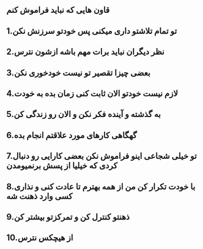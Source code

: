 قاون هایی که نباید فراموش کنم
---
1.تو تمام تلاشتو داری میکنی پس خودتو سرزنش نکن
---
2.نظر دیگران نباید برات مهم باشه ازشون نترس
---
3.بعضی چیزا تقصیر تو نیست خودخوری نکن 
---
4.لازم نیست خودتو الان ثابت کنی زمان بده به خودت
---
5.به گذشته و آینده فکر نکن و الان رو زندگی کن
---
6.گهگاهی کارهای مورد علاقتم انجام بده
---
7.تو خیلی شجاعی اینو فراموش نکن بعضی کارایی رو دنبال کردی که خیلیا از پسش برنمیومدن
---
8.با خودت تکرار کن من از همه بهترم تا عادت کنی و نذاری کسی وارد ذهنت شه
---
9.ذهنتو کنترل کن و تمرکزتو بیشتر کن
---
10.از هیچکس نترس
---

